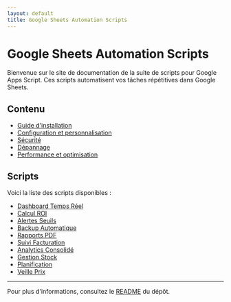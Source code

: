 ```yaml
---
layout: default
title: Google Sheets Automation Scripts
---
```


# Google Sheets Automation Scripts

Bienvenue sur le site de documentation de la suite de scripts pour Google Apps Script. Ces scripts automatisent vos tâches répétitives dans Google Sheets.

## Contenu

- [Guide d'installation](installation.md)
- [Configuration et personnalisation](configuration.md)
- [Sécurité](security.md)
- [Dépannage](troubleshooting.md)
- [Performance et optimisation](performance.md)

## Scripts

Voici la liste des scripts disponibles :

- [Dashboard Temps Réel](dashboard-temps-reel.md)
- [Calcul ROI](calcul-roi.md)
- [Alertes Seuils](alertes-seuils.md)
- [Backup Automatique](backup-automatique.md)
- [Rapports PDF](rapports-pdf.md)
- [Suivi Facturation](suivi-facturation.md)
- [Analytics Consolidé](analytics-consolide.md)
- [Gestion Stock](gestion-stock.md)
- [Planification](planification.md)
- [Veille Prix](veille-prix.md)

---

Pour plus d'informations, consultez le [README](../README.md) du dépôt.
